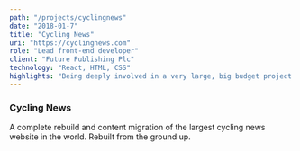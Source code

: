 ```yaml
---
path: "/projects/cyclingnews"
date: "2018-01-7"
title: "Cycling News"
uri: "https://cyclingnews.com"
role: "Lead front-end developer"
client: "Future Publishing Plc"
technology: "React, HTML, CSS"
highlights: "Being deeply involved in a very large, big budget project through all stages of the project lifecycle."
---
```

### Cycling News
A complete rebuild and content migration of the largest cycling news website in the world. Rebuilt from the ground up.
